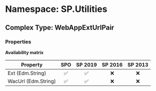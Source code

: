 # Namespace: SP.Utilities

## Complex Type: WebAppExtUrlPair

### Properties

**Availability matrix**

Property | SPO | SP 2019 | SP 2016 | SP 2013
----------|:---:|:-------:|:-------:|:-------:
Ext (Edm.String) | ✅ | ✅ | ❌ | ❌
WacUrl (Edm.String) | ✅ | ✅ | ❌ | ❌